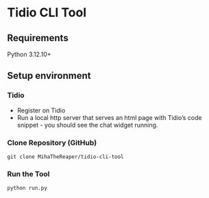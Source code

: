 # Tidio CLI Tool 

## Requirements
Python 3.12.10+

## Setup environment

### Tidio 
* Register on Tidio
* Run a local http server that serves an html page with Tidio’s code snippet - you should see the chat widget running.


### Clone Repository (GitHub)

```console
git clone MihaTheReaper/tidio-cli-tool
```

### Run the Tool

```console
python run.py
```